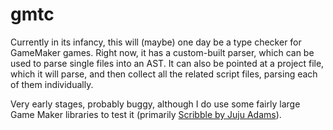 # gmtc

Currently in its infancy, this will (maybe) one day be a type checker for GameMaker games. Right now, it has a custom-built parser, which can be used to parse single files into an AST. It can also be pointed at a project file, which it will parse, and then collect all the related script files, parsing each of them individually.

Very early stages, probably buggy, although I do use some fairly large Game Maker libraries to test it (primarily [Scribble by Juju Adams](https://github.com/JujuAdams/scribble)).
